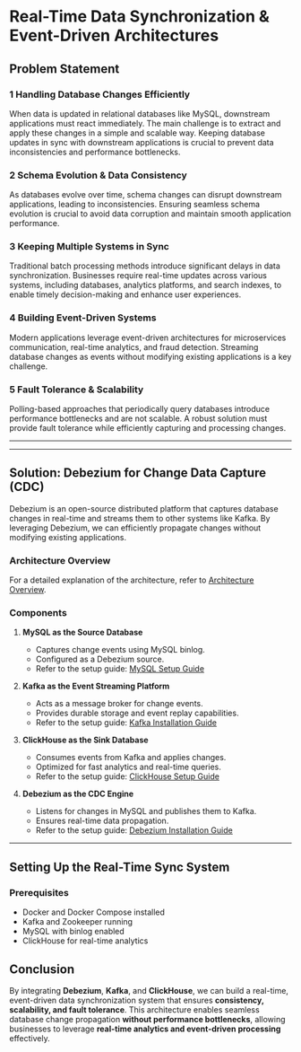 # Real-Time Data Synchronization & Event-Driven Architectures

## Problem Statement

### 1️ Handling Database Changes Efficiently
When data is updated in relational databases like MySQL, downstream applications must react immediately. The main challenge is to extract and apply these changes in a simple and scalable way. Keeping database updates in sync with downstream applications is crucial to prevent data inconsistencies and performance bottlenecks.

<!-- <div style="text-align: center;">
  <img src="https://github.com/user-attachments/assets/fcd631b6-6a60-42d1-b331-ea3fa211af92" width="300" height="300" alt="Database Changes">
</div> -->

### 2️ Schema Evolution & Data Consistency
As databases evolve over time, schema changes can disrupt downstream applications, leading to inconsistencies. Ensuring seamless schema evolution is crucial to avoid data corruption and maintain smooth application performance.

<!-- <div style="text-align: center;">
  <img src="https://github.com/user-attachments/assets/c04363e9-d5ea-4857-b6d3-3590b23df09a" width="300" height="300" alt="Schema Evolution">
</div> -->

### 3️ Keeping Multiple Systems in Sync
Traditional batch processing methods introduce significant delays in data synchronization. Businesses require real-time updates across various systems, including databases, analytics platforms, and search indexes, to enable timely decision-making and enhance user experiences.

<!-- <div style="text-align: center;">
  <img src="https://github.com/user-attachments/assets/070d3264-659a-449e-940d-a920a7f569a2" width="300" height="300" alt="Keeping Multiple Systems in Sync">
</div> -->

### 4️ Building Event-Driven Systems
Modern applications leverage event-driven architectures for microservices communication, real-time analytics, and fraud detection. Streaming database changes as events without modifying existing applications is a key challenge.

<!-- <div style="text-align: center;">
  <img src="https://github.com/user-attachments/assets/43e2204c-28fb-4107-bc25-09db0a6e3e70" width="300" height="300" alt="Building Event-Driven Systems">
</div> -->

### 5️ Fault Tolerance & Scalability
Polling-based approaches that periodically query databases introduce performance bottlenecks and are not scalable. A robust solution must provide fault tolerance while efficiently capturing and processing changes.

<!-- <div style="text-align: center;">
  <img src="https://github.com/user-attachments/assets/1dd75a3f-bbc5-4b1d-9125-8fdb8d2a6e0f" width="300" height="300" alt="Fault Tolerance">
</div> -->

---

---

## Solution: Debezium for Change Data Capture (CDC)
Debezium is an open-source distributed platform that captures database changes in real-time and streams them to other systems like Kafka. By leveraging Debezium, we can efficiently propagate changes without modifying existing applications.

### Architecture Overview
For a detailed explanation of the architecture, refer to [Architecture Overview](https://github.com/Datavolt/debezium-cdc/blob/main/docs/01_Architecture.md).

### Components

1. **MySQL as the Source Database**
    - Captures change events using MySQL binlog.
    - Configured as a Debezium source.
    - Refer to the setup guide: [MySQL Setup Guide](https://github.com/Datavolt/debezium-cdc/blob/main/docs/03_MySQL_Source.md)

2. **Kafka as the Event Streaming Platform**
    - Acts as a message broker for change events.
    - Provides durable storage and event replay capabilities.
    - Refer to the setup guide: [Kafka Installation Guide](https://github.com/Datavolt/debezium-cdc/blob/main/docs/04_kafka_installation.md)

3. **ClickHouse as the Sink Database**
    - Consumes events from Kafka and applies changes.
    - Optimized for fast analytics and real-time queries.
    - Refer to the setup guide: [ClickHouse Setup Guide](https://github.com/Datavolt/debezium-cdc/blob/main/docs/05_Clickhouse_Sink.md)

4. **Debezium as the CDC Engine**
    - Listens for changes in MySQL and publishes them to Kafka.
    - Ensures real-time data propagation.
    - Refer to the setup guide: [Debezium Installation Guide](https://github.com/Datavolt/debezium-cdc/blob/main/docs/06_debezium_installation.md)

---

## Setting Up the Real-Time Sync System

### Prerequisites
- Docker and Docker Compose installed
- Kafka and Zookeeper running
- MySQL with binlog enabled
- ClickHouse for real-time analytics

## Conclusion
By integrating **Debezium**, **Kafka**, and **ClickHouse**, we can build a real-time, event-driven data synchronization system that ensures **consistency, scalability, and fault tolerance**. This architecture enables seamless database change propagation **without performance bottlenecks**, allowing businesses to leverage **real-time analytics and event-driven processing** effectively.
